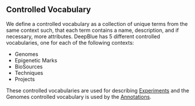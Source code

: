 ## Controlled Vocabulary
We define a controlled vocabulary as a collection of unique terms from the same context such, that each term contains a name, description, and if necessary, more attributes.
DeepBlue has 5 different controlled vocabularies, one for each of the following contexts:
 * Genomes
 * Epigenetic Marks
 * BioSources
 * Techniques
 * Projects

These controlled vocabularies are used for describing [Experiments](02-01-experiments.md) and the Genomes controlled vocabulary is used by the [Annotations](02-02-annotations.md).